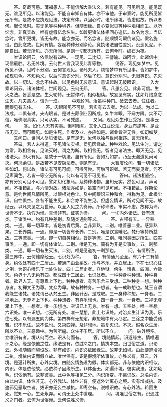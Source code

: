 <!-- { "loadSidebar": true } -->
　　答。奇哉可愍。薄福愚人。不能信解大乘法义。若有能见。可见所见。能见既无。谁见所见。以诸能见。不能自审知自有体。亦不审他。于审察时。能见所见皆无所有。是故不应执现见法。决定有体。以回心时。诸所缘境。皆虚假故。所以者何。起忆念时。实无见等种种境界。但随因缘。自心变似见等种种境相而生。以所忆念。非真实故。唯有虚假忆念名生。如曾更诸法体相回心追忆。故名为念。当忆念时。曾所更境。皆无有故。能念亦无。而名念者。随顺惯习颠倒诸见。假名施设。由此念故。世间有情。妄起种种分别诤论。竞执诸法自性差别。没恶见泥。不能自出。若无所见。亦无所闻。是则一切都无所有。云何今时。编石为筏。
　　唯识论问云。依信说有四种。一现见。二比知。三譬喻。四阿含。此诸信中。现信最胜。若无外境。云何世人言我现见此青等物。
　　偈答。现见如梦中。见所见不俱。见时不分别。云何言现见。诸凡夫人。烦恼梦中有所见事。皆如梦中。如现见色。不知色义。以后时意识分别。然后了知。意识分别时。无眼等识。先灭故。以一切法。念念不住故。以见色时无彼意识。意识起时无彼眼识。
　　入大乘论问云。诸法体相。世间现见。云何无耶。
　　答。凡愚妄见。此非可信。生灭之法。皆悉是空。生灭轮转。无暂停时。相似相续。故妄见有实。犹如灯焰念念生灭。凡夫愚人。谓为一焰。
　　中观论问。汝虽种种门。破去去者。住住者。而眼见有去住。
　　答。肉眼所见不可信。若实有去去者。为以一法成。为以二法成。二俱有过。夫肉眼者。是过去颠倒业因所成。如牛羊眼。不辩方隅。实不可信。唯佛眼真实。只可从实。不可凭虚。
　　又问。现见众生作业受报。是事云何。
　　答。如化人无有实事。但可眼见。又化人口业说法。身业布施等。是业虽无实。而可眼见。如是生死。作者及业。亦应如是。诸业皆空无性。如幻如梦。
　　又问曰。世间人尽见诸法。是有是无。汝何以独与世间相违。言无所见。
　　答曰。若人未得道。不见诸法实相。爱见因缘故。种种戏论。见法生时。谓之为常。取相言有。见法灭时。谓之为断。取相言无。智者见诸法生。即灭无见。见诸法灭。即灭有见。是故于一切法。虽有所见。皆如幻如梦。乃至无漏道见尚可灭。何况余见。是故若不见安隐法者。则见有无。
　　大智度论问。若一切诸法空如幻。何以故。诸法有可见可闻。可嗅可尝。可触可识者。若无而妄见者。何不见声闻色。若皆一等空无所有。何以有可见不可见者。
　　答曰。诸法相虽空。亦有分别可见不可见。譬如幻化象马。及种种诸物。虽知无实。然色可见。声可闻。不相错乱。与六情对故。诸法亦如是。虽空而可见可闻。不相错乱。详斯论意。是约世间凡情所见。以眼根对色尘。及中间眼识三种和合。得称为见。此根尘识。自性俱空。各各不能生见。和合亦不能生见。但虚妄情识。所对见闻不无。故经云。以凡夫见之为世谛。以圣人见之为真谛。所称谛者。审实不虚。故称为谛。世谛不无。执假为谛。真谛非有。证实为谛。
　　问。一切内外诸法。皆有流类。于诸类中。约有几种差别。及随类通别等义。
　　答。古释有五。一异熟类。一通。即一切草木。皆是初青后黄。岂非异熟。二别。唯善恶二业。感异熟果。二长养类。一通。即是一切皆有长养。二别。唯是饮食睡眠。梵行等持所益故。三等流类。一通。即一切自类相似。皆是等流。二别。唯同类因之所生。四实事类。一通。即一切有体诸法。二别。唯是无为。简有为非是实事故。五。刹那类。一通。即一切有生灭法。二别。唯是见道初一刹那也。
　　问。有情所住。遍三界中。云何维摩经云。七识处为种。
　　答。有情通凡至圣。有六十二有情身。约依处有四十二居止。若通门由业系故。乐与不乐。并立居止。下在七识心住之例。为识心唯乐于七处住故。四十二居止者。八地狱。傍生。饿鬼。四洲。六欲天。色界十八无色有四。都成四十二居止。七识处者。一种种身种种想。种种身者。欲界人天。有尊卑上下也。种种想者。有苦乐舍三受想。二种种身一想。种种身者。初禅梵王为尊。梵众为卑。故有种种身。一想者。有一戒取想也。梵王自谓我能生诸梵。诸梵谓已从梵王生。非因计因。是戒取。三一身种种想。一身者。二禅地上。无尊卑上下也。种种想者。有喜乐想也。四一身一想。一身者。三禅无尊卑上下也。一想者。唯一乐想也。空识已上无身。唯有一想。五空处。唯一空想。六识处。唯一识想。七无所有处。唯一慧想。此上七识处。对治众生计识为我。乐住七处。以有漏五阴为体。第四禅有无想定。非想地中有灭尽定。三涂之中能受诸苦。识不乐住。故不说也。又第四禅。及非想地。虽复灭识。不灭。假名众生居。所以不立。三恶趣中。为苦所逼。众生不乐居。所以不立。
　　问。破外境空。立唯识有者。境从何而空。识从何而有。
　　答。境随情起。识逐缘生。情唯遍计之心。缘是依他之性。缘法是有。依胜义之门。情执本空。归世俗之道。识论云。外境随情而施设故。非有如识。内识必依因缘生。故非无如境。由此便遮增减二执。境依内识而假立故。唯世俗有。识是假境所依事故。亦胜义有。释云。外境。是遍计所执。心外实境。由随妄情施设为假。体实都无。非与依他内识相似。内识。体是依他故。必依种子因缘所生。非体全无。如遍计境。彼实我法。犹如龟毛。识依他有。故非彼类。此中色等相见二分。内识所变。不离识故。总名内识。由此内识。体性非无。心外我法。体性非有。便遮外计离心之境。实有增减执。及遮邪见恶取空者。拨识亦无妄空减执。即离空有。说唯识教。有心外法。轮回生死。觉知一心。生死永弃。可谓无上处中道理。
　　问。境唯世俗之有。识通胜义之门者。云何为世俗谛。云何说胜义谛。
